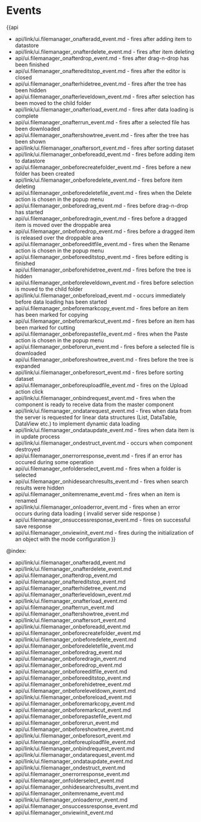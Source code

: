 Events
=======

{{api
- api/link/ui.filemanager_onafteradd_event.md - fires after adding item to datastore
- api/link/ui.filemanager_onafterdelete_event.md - fires after item deleting
- api/ui.filemanager_onafterdrop_event.md - fires after drag-n-drop has been finished
- api/ui.filemanager_onaftereditstop_event.md - fires after the editor is closed
- api/ui.filemanager_onafterhidetree_event.md - fires after the tree has been hidden
- api/ui.filemanager_onafterleveldown_event.md - fires after selection has been moved to the child folder
- api/link/ui.filemanager_onafterload_event.md - fires after data loading is complete
- api/ui.filemanager_onafterrun_event.md - fires after a selected file has been downloaded
- api/ui.filemanager_onaftershowtree_event.md - fires after the tree has been shown
- api/link/ui.filemanager_onaftersort_event.md - fires after sorting dataset
- api/link/ui.filemanager_onbeforeadd_event.md - fires before adding item to datastore
- api/ui.filemanager_onbeforecreatefolder_event.md - fires before a new folder has been created
- api/link/ui.filemanager_onbeforedelete_event.md - fires before item deleting
- api/ui.filemanager_onbeforedeletefile_event.md - fires when the Delete action is chosen in the popup menu
- api/ui.filemanager_onbeforedrag_event.md - fires before drag-n-drop has started
- api/ui.filemanager_onbeforedragin_event.md - fires before a dragged item is moved over the droppable area
- api/ui.filemanager_onbeforedrop_event.md - fires before a dragged item is released over the droppable area
- api/ui.filemanager_onbeforeeditfile_event.md - fires when the Rename action is chosen in the popup menu
- api/ui.filemanager_onbeforeeditstop_event.md - fires before editing is finished
- api/ui.filemanager_onbeforehidetree_event.md - fires before the tree is hidden
- api/ui.filemanager_onbeforeleveldown_event.md - fires before selection is moved to the child folder
- api/link/ui.filemanager_onbeforeload_event.md - occurs immediately before data loading has been started
- api/ui.filemanager_onbeforemarkcopy_event.md - fires before an item has been marked for copying
- api/ui.filemanager_onbeforemarkcut_event.md - fires before an item has been marked for cutting
- api/ui.filemanager_onbeforepastefile_event.md - fires when the Paste action is chosen in the popup menu
- api/ui.filemanager_onbeforerun_event.md - fires before a selected file is downloaded
- api/ui.filemanager_onbeforeshowtree_event.md - fires before the tree is expanded
- api/link/ui.filemanager_onbeforesort_event.md - fires before sorting dataset
- api/ui.filemanager_onbeforeuploadfile_event.md - fires on the Upload action click
- api/link/ui.filemanager_onbindrequest_event.md - fires when the component is ready to receive data from the master component
- api/link/ui.filemanager_ondatarequest_event.md - fires when data from the server is requested for linear data structures (List, DataTable, DataView etc.) to implement dynamic data loading
- api/link/ui.filemanager_ondataupdate_event.md - fires when data item is in update process
- api/link/ui.filemanager_ondestruct_event.md - occurs when component destroyed
- api/ui.filemanager_onerrorresponse_event.md - fires if an error has occured during some operation
- api/ui.filemanager_onfolderselect_event.md - fires when a folder is selected
- api/ui.filemanager_onhidesearchresults_event.md - fires when search results were hidden
- api/ui.filemanager_onitemrename_event.md - fires when an item is renamed
- api/link/ui.filemanager_onloaderror_event.md - fires when an error occurs during data loading ( invalid server side response )
- api/ui.filemanager_onsuccessresponse_event.md - fires on successful save response
- api/ui.filemanager_onviewinit_event.md - fires during the initialization of an object with the mode configuration
}}

@index:
- api/link/ui.filemanager_onafteradd_event.md
- api/link/ui.filemanager_onafterdelete_event.md
- api/ui.filemanager_onafterdrop_event.md
- api/ui.filemanager_onaftereditstop_event.md
- api/ui.filemanager_onafterhidetree_event.md
- api/ui.filemanager_onafterleveldown_event.md
- api/link/ui.filemanager_onafterload_event.md
- api/ui.filemanager_onafterrun_event.md
- api/ui.filemanager_onaftershowtree_event.md
- api/link/ui.filemanager_onaftersort_event.md
- api/link/ui.filemanager_onbeforeadd_event.md
- api/ui.filemanager_onbeforecreatefolder_event.md
- api/link/ui.filemanager_onbeforedelete_event.md
- api/ui.filemanager_onbeforedeletefile_event.md
- api/ui.filemanager_onbeforedrag_event.md
- api/ui.filemanager_onbeforedragin_event.md
- api/ui.filemanager_onbeforedrop_event.md
- api/ui.filemanager_onbeforeeditfile_event.md
- api/ui.filemanager_onbeforeeditstop_event.md
- api/ui.filemanager_onbeforehidetree_event.md
- api/ui.filemanager_onbeforeleveldown_event.md
- api/link/ui.filemanager_onbeforeload_event.md
- api/ui.filemanager_onbeforemarkcopy_event.md
- api/ui.filemanager_onbeforemarkcut_event.md
- api/ui.filemanager_onbeforepastefile_event.md
- api/ui.filemanager_onbeforerun_event.md
- api/ui.filemanager_onbeforeshowtree_event.md
- api/link/ui.filemanager_onbeforesort_event.md
- api/ui.filemanager_onbeforeuploadfile_event.md
- api/link/ui.filemanager_onbindrequest_event.md
- api/link/ui.filemanager_ondatarequest_event.md
- api/link/ui.filemanager_ondataupdate_event.md
- api/link/ui.filemanager_ondestruct_event.md
- api/ui.filemanager_onerrorresponse_event.md
- api/ui.filemanager_onfolderselect_event.md
- api/ui.filemanager_onhidesearchresults_event.md
- api/ui.filemanager_onitemrename_event.md
- api/link/ui.filemanager_onloaderror_event.md
- api/ui.filemanager_onsuccessresponse_event.md
- api/ui.filemanager_onviewinit_event.md


